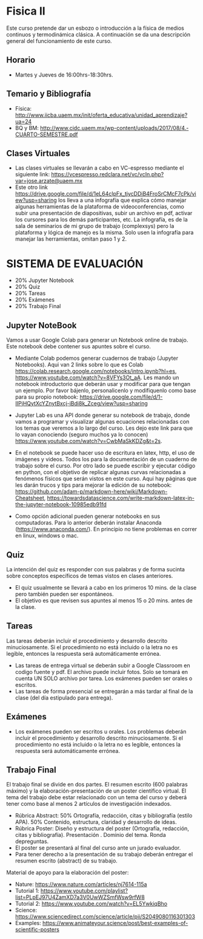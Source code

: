 # Fisica II
Este curso pretende dar un esbozo o introducción a la física de medios continuos y termodinámica clásica. A continuación se da una descripción general del funcionamiento de este curso.

## Horario
* Martes y Jueves de 16:00hrs-18:30hrs.

## Temario y Bibliografía
* Física: http://www.iicba.uaem.mx/init/oferta_educativa/unidad_aprendizaje?ua=24
* BQ y BM: http://www.cidc.uaem.mx/wp-content/uploads/2017/08/4.-CUARTO-SEMESTRE.pdf

## Clases Virtuales
* Las clases virtuales se llevarán a cabo en VC-espresso mediante el siguiente link: https://vcespresso.redclara.net/vc/vcIn.php?var=jose.arzate@uaem.mx
* Este otro link https://drive.google.com/file/d/1eL64cIpFx_tjycDDiB4FroSrCMcF7cPk/view?usp=sharing los lleva a una infografía que explica cómo manejar algunas herramientas de la plataforma de videoconferencias, como subir una presentación de diapositivas, subir un archivo en pdf, activar los cursores para los demás participantes, etc. La infografía, es de la sala de seminarios de mi grupo de trabajo (complexsys) pero la plataforma y lógica de manejo es la misma. Solo usen la infografía para manejar las herramientas, omitan paso 1 y 2.

# SISTEMA DE EVALUACIÓN
* 20% Jupyter Notebook
* 20% Quiz
* 20% Tareas 
* 20% Exámenes
* 20% Trabajo Final

## Jupyter NoteBook
Vamos a usar Google Colab para generar un Notebook online de trabajo. Este notebook debe contener sus apuntes sobre el curso.

* Mediante Colab podemos generar cuadernos de trabajo (Jupyter Notebooks). Aqui van 2 links sobre lo que es Colab  https://colab.research.google.com/notebooks/intro.ipynb?hl=es, https://www.youtube.com/watch?v=8VFYs3Ot_aA.  Les mando un notebook  introductorio que deberán usar y modificar para que tengan un ejemplo. Por favor bájenlo, personalicenlo y modifiquenlo como base para su propio notebook: https://drive.google.com/file/d/1-IIPjHQytXcYZnytBxcj-jBdi8k_Zceg/view?usp=sharing

* Jupyter Lab es una API donde generar su notebook de trabajo, donde vamos a programar y visualizar algunas ecuaciones relacionadas con los temas que veremos a lo largo del curso. Les dejo este link para que lo vayan conociendo (seguro muchos ya lo conocen) https://www.youtube.com/watch?v=CwbMaSkKDZg&t=2s.

* En el notebook se puede hacer uso de escritura en latex, http, el uso de imágenes y videos. Todos los para la documentación de un cuaderno de trabajo sobre el curso. Por otro lado se puede escribir y ejecutar código en python, con el objetivo de replicar algunas curvas relacionadas a fenómenos físicos que serán vistos en este curso. Aqui hay páginas que les darán trucos y tips para mejorar la edición de su notebook: https://github.com/adam-p/markdown-here/wiki/Markdown-Cheatsheet, https://towardsdatascience.com/write-markdown-latex-in-the-jupyter-notebook-10985edb91fd

* Como opción adicional pueden generar notebooks en sus computadoras. Para lo anterior deberán instalar Anaconda (https://www.anaconda.com/). En principio no tiene problemas en correr en linux, windows o mac. 

## Quiz
La intención del quiz es responder con sus palabras y de forma sucinta sobre conceptos específicos de temas vistos en clases anteriores.
* El quiz usualmente se llevará a cabo en los primeros 10 mins. de la clase pero también pueden ser espontáneos.
* El objetivo es que revisen sus apuntes al menos 15 o 20 mins. antes de la clase.

## Tareas
Las tareas deberán incluir el procedimiento y desarrollo descrito minuciosamente. Si el procedimiento no está incluido o la letra no es legible, entonces la respuesta será automáticamente errónea.
* Las tareas de entrega virtual se deberán subir a Google Classroom en codigo fuente y pdf. El archivo puede incluir fotos. Solo se tomará en cuenta UN SOLO archivo por tarea. 
Los exámenes pueden ser orales o escritos.
* Las tareas de forma presencial se entregarán a más tardar al final de la clase (del día estipulado para entrega).

## Exámenes
* Los exámenes pueden ser escritos u orales. Los problemas deberán incluir el procedimiento y desarrollo descrito minuciosamente. Si el procedimiento no está incluido o la letra no es legible, entonces la respuesta será automáticamente errónea.

## Trabajo Final
El trabajo final se divide en dos partes. El resumen escrito (600 palabras máximo) y la elaboración-presentación de un poster científico virtual. El tema del trabajo debe estar relacionado con un tema del curso y deberá tener como base al menos 2 artículos de investigación indexados.

* Rúbrica Abstract: 50% Ortografía, redacción, citas  y bibliografía (estilo APA). 50% Contenido, estructura, claridad y desarrollo de ideas.
* Rúbrica Poster: Diseño y estructura del poster (Ortografía, redacción, citas  y bibliografía). Presentación . Dominio del tema. Ronda depreguntas. 
* El poster se presentará al final del curso ante un jurado evaluador.
* Para tener derecho a la presentación de su trabajo deberán entregar el resumen escrito (abstract) de su trabajo.

Material de apoyo para la elaboración del poster:
* Nature: https://www.nature.com/articles/nj7614-115a
* Tutorial 1: https://www.youtube.com/playlist?list=PLpEJ97U4ZamXD7a3V0UwWZSmfWsw9rfW8
* Tutorial 2: https://www.youtube.com/watch?v=EL5YwkiqBho
* Science: https://www.sciencedirect.com/science/article/pii/S2049080116301303
* Examples: https://www.animateyour.science/post/best-examples-of-scientific-posters

